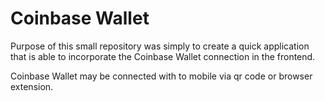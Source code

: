 # Coinbase Wallet

Purpose of this small repository was simply to create a quick application that 
is able to incorporate the Coinbase Wallet connection in the frontend. 

Coinbase Wallet may be connected with to mobile via qr code or browser extension.
